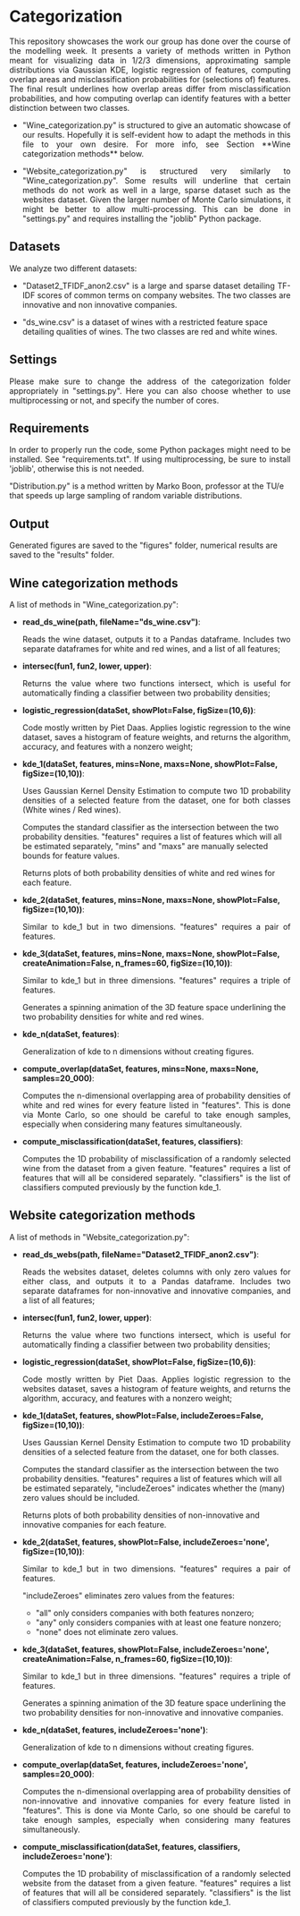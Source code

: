 # Categorization
<p align="justify"> This repository showcases the work our group has done over the course of the modelling week. It presents a variety of methods written in Python meant for visualizing data in 1/2/3 dimensions, approximating sample distributions via Gaussian KDE, logistic regression of features, computing overlap areas and misclassification probabilities for (selections of) features. The final result underlines how overlap areas differ from misclassification probabilities, and how computing overlap can identify features with a better distinction between two classes. </p>

- <p align="justify"> "Wine_categorization.py" is structured to give an automatic showcase of our results. Hopefully it is self-evident how to adapt the methods in this file to your own desire. For more info, see Section **Wine categorization methods** below. </p>

- <p align="justify"> "Website_categorization.py" is structured very similarly to "Wine_categorization.py". Some results will underline that certain methods do not work as well in a large, sparse dataset such as the websites dataset. Given the larger number of Monte Carlo simulations, it might be better to allow multi-processing. This can be done in "settings.py" and requires installing the "joblib" Python package. </p>

## Datasets

We analyze two different datasets:

- <p align="justify"> "Dataset2_TFIDF_anon2.csv" is a large and sparse dataset detailing TF-IDF scores of common terms on company websites. The two classes are innovative and non innovative companies. </p>
- "ds_wine.csv" is a dataset of wines with a restricted feature space detailing qualities of wines. The two classes are red and white wines.

## Settings

 <p align="justify"> Please make sure to change the address of the categorization folder appropriately in "settings.py". Here you can also choose whether to use multiprocessing or not, and specify the number of cores. </p>

## Requirements

 <p align="justify"> In order to properly run the code, some Python packages might need to be installed. See "requirements.txt". If using multiprocessing, be sure to install 'joblib', otherwise this is not needed. </p>

"Distribution.py" is a method written by Marko Boon, professor at the TU/e that speeds up large sampling of random variable distributions.

## Output

Generated figures are saved to the "figures" folder, numerical results are saved to the "results" folder.

## Wine categorization methods

A list of methods in "Wine_categorization.py":

- **read_ds_wine(path, fileName="ds_wine.csv")**:  <p align="justify"> Reads the wine dataset, outputs it to a Pandas dataframe. Includes two separate dataframes for white and red wines, and a list of all features; </p>
- **intersec(fun1, fun2, lower, upper)**:  <p align="justify"> Returns the value where two functions intersect, which is useful for automatically finding a classifier between two probability densities; </p>
- **logistic_regression(dataSet, showPlot=False, figSize=(10,6))**:  <p align="justify"> Code mostly written by Piet Daas. Applies logistic regression to the wine dataset, saves a histogram of feature weights, and returns the algorithm, accuracy, and features with a nonzero weight; </p>
- **kde_1(dataSet, features, mins=None, maxs=None, showPlot=False, figSize=(10,10))**:  <p align="justify"> Uses Gaussian Kernel Density Estimation to compute two 1D probability densities of a selected feature from the dataset, one for both classes (White wines / Red wines).

  Computes the standard classifier as the intersection between the two probability densities. "features" requires a list of features which will all be estimated separately, "mins" and "maxs" are manually selected bounds for feature values.

  Returns plots of both probability densities of white and red wines for each feature. </p>
- **kde_2(dataSet, features, mins=None, maxs=None, showPlot=False, figSize=(10,10))**:  <p align="justify"> Similar to kde_1 but in two dimensions. "features" requires a pair of features. </p>
- **kde_3(dataSet, features, mins=None, maxs=None, showPlot=False, createAnimation=False, n_frames=60, figSize=(10,10))**:  <p align="justify"> Similar to kde_1 but in three dimensions. "features" requires a triple of features.

  Generates a spinning animation of the 3D feature space underlining the two probability densities for white and red wines. </p>
- **kde_n(dataSet, features)**:  <p align="justify"> Generalization of kde to n dimensions without creating figures. </p>
- **compute_overlap(dataSet, features, mins=None, maxs=None, samples=20_000)**:  <p align="justify"> Computes the n-dimensional overlapping area of probability densities of white and red wines for every feature listed in "features". This is done via Monte Carlo, so one should be careful to take enough samples, especially when considering many features simultaneously. </p>
- **compute_misclassification(dataSet, features, classifiers)**:  <p align="justify"> Computes the 1D probability of misclassification of a randomly selected wine from the dataset from a given feature. "features" requires a list of features that will all be considered separately. "classifiers" is the list of classifiers computed previously by the function kde_1. </p>

## Website categorization methods

A list of methods in "Website_categorization.py":

- **read_ds_webs(path, fileName="Dataset2_TFIDF_anon2.csv")**:  <p align="justify"> Reads the websites dataset, deletes columns with only zero values for either class, and outputs it to a Pandas dataframe. Includes two separate dataframes for non-innovative and innovative companies, and a list of all features; </p>
- **intersec(fun1, fun2, lower, upper)**:  <p align="justify"> Returns the value where two functions intersect, which is useful for automatically finding a classifier between two probability densities; </p>
- **logistic_regression(dataSet, showPlot=False, figSize=(10,6))**:  <p align="justify"> Code mostly written by Piet Daas. Applies logistic regression to the websites dataset, saves a histogram of feature weights, and returns the algorithm, accuracy, and features with a nonzero weight; </p>
- **kde_1(dataSet, features, showPlot=False, includeZeroes=False, figSize=(10,10))**:  <p align="justify"> Uses Gaussian Kernel Density Estimation to compute two 1D probability densities of a selected feature from the dataset, one for both classes.

  Computes the standard classifier as the intersection between the two probability densities. "features" requires a list of features which will all be estimated separately, "includeZeroes" indicates whether the (many) zero values should be included.

  Returns plots of both probability densities of non-innovative and innovative companies for each feature. </p>
- **kde_2(dataSet, features, showPlot=False, includeZeroes='none', figSize=(10,10))**:  <p align="justify"> Similar to kde_1 but in two dimensions. "features" requires a pair of features.

  "includeZeroes" eliminates zero values from the features:
  
  - "all" only considers companies with both features nonzero;
  - "any" only considers companies with at least one feature nonzero;
  - "none" does not eliminate zero values. </p>
- **kde_3(dataSet, features, showPlot=False, includeZeroes='none', createAnimation=False, n_frames=60, figSize=(10,10))**:  <p align="justify"> Similar to kde_1 but in three dimensions. "features" requires a triple of features.

  Generates a spinning animation of the 3D feature space underlining the two probability densities for non-innovative and innovative companies. </p>
- **kde_n(dataSet, features, includeZeroes='none')**:  <p align="justify"> Generalization of kde to n dimensions without creating figures. </p>
- **compute_overlap(dataSet, features, includeZeroes='none', samples=20_000)**:  <p align="justify"> Computes the n-dimensional overlapping area of probability densities of non-innovative and innovative companies for every feature listed in "features". This is done via Monte Carlo, so one should be careful to take enough samples, especially when considering many features simultaneously. </p>
- **compute_misclassification(dataSet, features, classifiers, includeZeroes='none')**:  <p align="justify"> Computes the 1D probability of misclassification of a randomly selected website from the dataset from a given feature. "features" requires a list of features that will all be considered separately. "classifiers" is the list of classifiers computed previously by the function kde_1. </p>